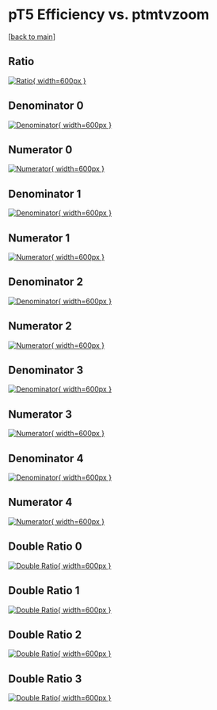 # pT5 Efficiency vs. ptmtvzoom

[[back to main](./)]



## Ratio

[![Ratio](../mtv/var/pT5_vtr_0_0_eff_ptmtvzoom.png){ width=600px }](../mtv/var/pT5_vtr_0_0_eff_ptmtvzoom.pdf)

## Denominator 0

[![Denominator](../mtv/den/pT5_vtr_0_0_eff_ptmtvzoom_den0.png){ width=600px }](../mtv/den/pT5_vtr_0_0_eff_ptmtvzoom_den0.pdf)

## Numerator 0

[![Numerator](../mtv/num/pT5_vtr_0_0_eff_ptmtvzoom_num0.png){ width=600px }](../mtv/num/pT5_vtr_0_0_eff_ptmtvzoom_num0.pdf)

## Denominator 1

[![Denominator](../mtv/den/pT5_vtr_0_0_eff_ptmtvzoom_den1.png){ width=600px }](../mtv/den/pT5_vtr_0_0_eff_ptmtvzoom_den1.pdf)

## Numerator 1

[![Numerator](../mtv/num/pT5_vtr_0_0_eff_ptmtvzoom_num1.png){ width=600px }](../mtv/num/pT5_vtr_0_0_eff_ptmtvzoom_num1.pdf)

## Denominator 2

[![Denominator](../mtv/den/pT5_vtr_0_0_eff_ptmtvzoom_den2.png){ width=600px }](../mtv/den/pT5_vtr_0_0_eff_ptmtvzoom_den2.pdf)

## Numerator 2

[![Numerator](../mtv/num/pT5_vtr_0_0_eff_ptmtvzoom_num2.png){ width=600px }](../mtv/num/pT5_vtr_0_0_eff_ptmtvzoom_num2.pdf)

## Denominator 3

[![Denominator](../mtv/den/pT5_vtr_0_0_eff_ptmtvzoom_den3.png){ width=600px }](../mtv/den/pT5_vtr_0_0_eff_ptmtvzoom_den3.pdf)

## Numerator 3

[![Numerator](../mtv/num/pT5_vtr_0_0_eff_ptmtvzoom_num3.png){ width=600px }](../mtv/num/pT5_vtr_0_0_eff_ptmtvzoom_num3.pdf)

## Denominator 4

[![Denominator](../mtv/den/pT5_vtr_0_0_eff_ptmtvzoom_den4.png){ width=600px }](../mtv/den/pT5_vtr_0_0_eff_ptmtvzoom_den4.pdf)

## Numerator 4

[![Numerator](../mtv/num/pT5_vtr_0_0_eff_ptmtvzoom_num4.png){ width=600px }](../mtv/num/pT5_vtr_0_0_eff_ptmtvzoom_num4.pdf)

## Double Ratio 0

[![Double Ratio](../mtv/ratio/pT5_vtr_0_0_eff_ptmtvzoom_ratio0.png){ width=600px }](../mtv/ratio/pT5_vtr_0_0_eff_ptmtvzoom_ratio0.pdf)

## Double Ratio 1

[![Double Ratio](../mtv/ratio/pT5_vtr_0_0_eff_ptmtvzoom_ratio1.png){ width=600px }](../mtv/ratio/pT5_vtr_0_0_eff_ptmtvzoom_ratio1.pdf)

## Double Ratio 2

[![Double Ratio](../mtv/ratio/pT5_vtr_0_0_eff_ptmtvzoom_ratio2.png){ width=600px }](../mtv/ratio/pT5_vtr_0_0_eff_ptmtvzoom_ratio2.pdf)

## Double Ratio 3

[![Double Ratio](../mtv/ratio/pT5_vtr_0_0_eff_ptmtvzoom_ratio3.png){ width=600px }](../mtv/ratio/pT5_vtr_0_0_eff_ptmtvzoom_ratio3.pdf)

